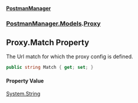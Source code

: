 #### [PostmanManager](PostmanManager.md 'PostmanManager')
### [PostmanManager.Models](PostmanManager.md#PostmanManager.Models 'PostmanManager.Models').[Proxy](PostmanManager.md#PostmanManager.Models.Proxy 'PostmanManager.Models.Proxy')

## Proxy.Match Property

The Url match for which the proxy config is defined.

```csharp
public string Match { get; set; }
```

#### Property Value
[System.String](https://docs.microsoft.com/en-us/dotnet/api/System.String 'System.String')